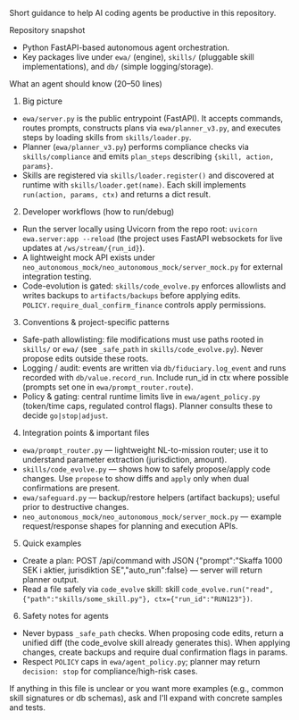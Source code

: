 Short guidance to help AI coding agents be productive in this repository.

Repository snapshot
- Python FastAPI-based autonomous agent orchestration.
- Key packages live under `ewa/` (engine), `skills/` (pluggable skill implementations), and `db/` (simple logging/storage).

What an agent should know (20–50 lines)

1) Big picture
- `ewa/server.py` is the public entrypoint (FastAPI). It accepts commands, routes prompts, constructs plans via `ewa/planner_v3.py`, and executes steps by loading skills from `skills/loader.py`.
- Planner (`ewa/planner_v3.py`) performs compliance checks via `skills/compliance` and emits `plan_steps` describing `{skill, action, params}`.
- Skills are registered via `skills/loader.register()` and discovered at runtime with `skills/loader.get(name)`. Each skill implements `run(action, params, ctx)` and returns a dict result.

2) Developer workflows (how to run/debug)
- Run the server locally using Uvicorn from the repo root: `uvicorn ewa.server:app --reload` (the project uses FastAPI websockets for live updates at `/ws/stream/{run_id}`).
- A lightweight mock API exists under `neo_autonomous_mock/neo_autonomous_mock/server_mock.py` for external integration testing.
- Code-evolution is gated: `skills/code_evolve.py` enforces allowlists and writes backups to `artifacts/backups` before applying edits. `POLICY.require_dual_confirm_finance` controls apply permissions.

3) Conventions & project-specific patterns
- Safe-path allowlisting: file modifications must use paths rooted in `skills/` or `ewa/` (see `_safe_path` in `skills/code_evolve.py`). Never propose edits outside these roots.
- Logging / audit: events are written via `db/fiduciary.log_event` and runs recorded with `db/value.record_run`. Include run_id in ctx where possible (prompts set one in `ewa/prompt_router.route`).
- Policy & gating: central runtime limits live in `ewa/agent_policy.py` (token/time caps, regulated control flags). Planner consults these to decide `go|stop|adjust`.

4) Integration points & important files
- `ewa/prompt_router.py` — lightweight NL-to-mission router; use it to understand parameter extraction (jurisdiction, amount).
- `skills/code_evolve.py` — shows how to safely propose/apply code changes. Use `propose` to show diffs and `apply` only when dual confirmations are present.
- `ewa/safeguard.py` — backup/restore helpers (artifact backups); useful prior to destructive changes.
- `neo_autonomous_mock/neo_autonomous_mock/server_mock.py` — example request/response shapes for planning and execution APIs.

5) Quick examples
- Create a plan: POST /api/command with JSON {"prompt":"Skaffa 1000 SEK i aktier, jurisdiktion SE","auto_run":false} — server will return planner output.
- Read a file safely via `code_evolve` skill: skill `code_evolve.run("read", {"path":"skills/some_skill.py"}, ctx={"run_id":"RUN123"})`.

6) Safety notes for agents
- Never bypass `_safe_path` checks. When proposing code edits, return a unified diff (the code_evolve skill already generates this). When applying changes, create backups and require dual confirmation flags in params.
- Respect `POLICY` caps in `ewa/agent_policy.py`; planner may return `decision: stop` for compliance/high-risk cases.

If anything in this file is unclear or you want more examples (e.g., common skill signatures or db schemas), ask and I'll expand with concrete samples and tests.
